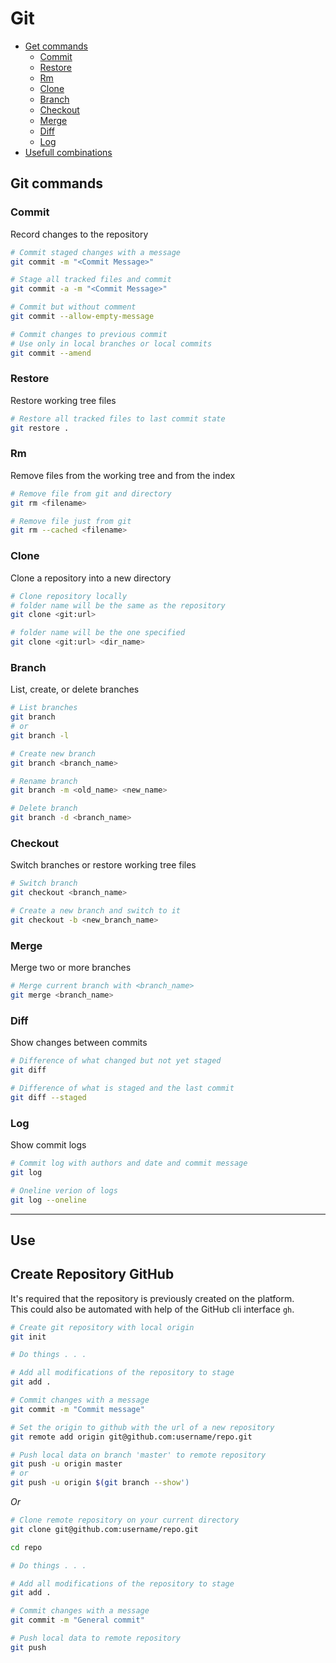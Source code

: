 # Git

- [Get commands](#git-commands)
  - [Commit](#commit)
  - [Restore](#restore)
  - [Rm](#rm)
  - [Clone](#clone)
  - [Branch](#branch)
  - [Checkout](#checkout)
  - [Merge](#merge)
  - [Diff](#diff)
  - [Log](#log)
- [Usefull combinations](#usefull-combinations)

## Git commands

### Commit
Record changes to the repository

```sh
# Commit staged changes with a message
git commit -m "<Commit Message>"

# Stage all tracked files and commit 
git commit -a -m "<Commit Message>"

# Commit but without comment
git commit --allow-empty-message

# Commit changes to previous commit
# Use only in local branches or local commits
git commit --amend
```

### Restore
Restore working tree files

```sh
# Restore all tracked files to last commit state
git restore .
```

### Rm
Remove files from the working tree and from the index

```sh
# Remove file from git and directory
git rm <filename>

# Remove file just from git
git rm --cached <filename>
```


### Clone
Clone a repository into a new directory

```sh
# Clone repository locally
# folder name will be the same as the repository
git clone <git:url>

# folder name will be the one specified
git clone <git:url> <dir_name>
```

### Branch
List, create, or delete branches

```sh
# List branches
git branch
# or
git branch -l

# Create new branch
git branch <branch_name>

# Rename branch
git branch -m <old_name> <new_name>

# Delete branch
git branch -d <branch_name>
```

### Checkout
Switch branches or restore working tree files

```sh
# Switch branch
git checkout <branch_name>

# Create a new branch and switch to it
git checkout -b <new_branch_name>
```

### Merge
Merge two or more branches

```sh
# Merge current branch with <branch_name>
git merge <branch_name>
```

### Diff
Show changes between commits

```sh
# Difference of what changed but not yet staged
git diff

# Difference of what is staged and the last commit
git diff --staged
```

### Log
Show commit logs

```sh
# Commit log with authors and date and commit message
git log

# Oneline verion of logs
git log --oneline
```

___

## Use
## Create Repository GitHub

It's required that the repository is previously created on the platform. <br/>
This could also be automated with help of the GitHub cli interface `gh`.

```bash
# Create git repository with local origin
git init

# Do things . . .

# Add all modifications of the repository to stage
git add .

# Commit changes with a message
git commit -m "Commit message"

# Set the origin to github with the url of a new repository
git remote add origin git@github.com:username/repo.git

# Push local data on branch 'master' to remote repository
git push -u origin master
# or
git push -u origin $(git branch --show')
```

*Or*

```bash
# Clone remote repository on your current directory
git clone git@github.com:username/repo.git

cd repo

# Do things . . .

# Add all modifications of the repository to stage
git add .

# Commit changes with a message
git commit -m "General commit"

# Push local data to remote repository
git push
```


<!-- 
# Git
  ## Subcommands
    ### Clone
    ### Add
    ### Merge
    ### Rebase
    ### Stash
  ## Combinations of commands
  
  ## Configurations (optional)
 -->


<!--
git add           | ga
git commit        | gc
git push          | gp
git checkout      | gch
git clone         | gcl
git diff          | gd
git diff --staged | gds
-->